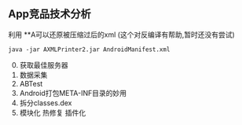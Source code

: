 ## App竞品技术分析


利用 **A可以还原被压缩过后的xml (这个对反编译有帮助,暂时还没有尝试)    

```
java -jar AXMLPrinter2.jar AndroidManifest.xml
```

0. 获取最佳服务器
1. 数据采集
2. ABTest
3. Android打包META-INF目录的妙用
4. 拆分classes.dex
5. 模块化 热修复 插件化